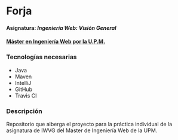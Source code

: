 # Forja
#### Asignatura: *Ingeniería Web: Visión General*
#### [Máster en Ingeniería Web por la U.P.M.](http://miw.etsisi.upm.es)

### Tecnologías necesarias
* Java
* Maven
* IntelliJ
* GitHub
* Travis CI

### Descripción
Repositorio que alberga el proyecto para la práctica individual de la asignatura de IWVG del Master de Ingeniería Web de la UPM.

